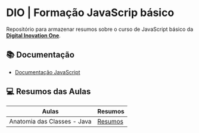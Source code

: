 # DIO |  Formação JavaScrip básico
Repositório para armazenar resumos sobre o curso de JavaScript básico da [**Digital Inovation One**](https://www.cursoemvideo.com/).

## 📚 Documentação
- [Documentação JavaScript](https://developer.mozilla.org/pt-BR/docs/Web/JavaScript)

## 💻 Resumos das Aulas

| Aulas | Resumos |
|-------|---------|
| Anatomia das Classes - Java | [Resumos](Resumo.md) |
